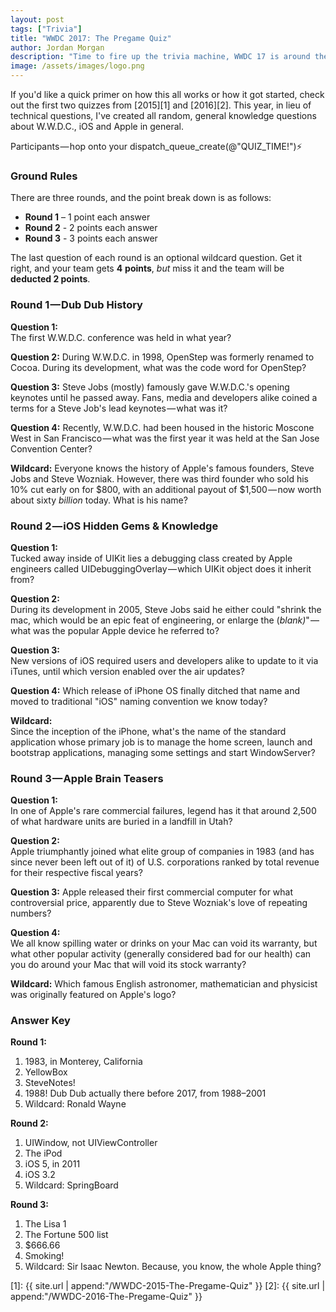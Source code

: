 ```yaml
---
layout: post
tags: ["Trivia"]
title: "WWDC 2017: The Pregame Quiz"
author: Jordan Morgan
description: "Time to fire up the trivia machine, WWDC 17 is around the corner. What better time to test your wit against some Apple history?"
image: /assets/images/logo.png
---
```

If you'd like a quick primer on how this all works or how it got started, check out the first two quizzes from [2015][1] and [2016][2]. This year, in lieu of technical questions, I've created all random, general knowledge questions about W.W.D.C., iOS and Apple in general.

Participants — hop onto your dispatch_queue_create(@"QUIZ_TIME!")⚡️

### Ground Rules

There are three rounds, and the point break down is as follows:

* **Round 1** – 1 point each answer
* **Round 2** - 2 points each answer
* **Round 3** - 3 points each answer

The last question of each round is an optional wildcard question. Get it right, and your team gets **4** **points**, _but_ miss it and the team will be **deducted 2 points**.

### Round 1 — Dub Dub History

**Question 1:**  
The first W.W.D.C. conference was held in what year?

**Question 2:**
During W.W.D.C. in 1998, OpenStep was formerly renamed to Cocoa. During its development, what was the code word for OpenStep?

**Question 3:**
Steve Jobs (mostly) famously gave W.W.D.C.'s opening keynotes until he passed away. Fans, media and developers alike coined a terms for a Steve Job's lead keynotes — what was it?

**Question 4:**
Recently, W.W.D.C. had been housed in the historic Moscone West in San Francisco — what was the first year it was held at the San Jose Convention Center?

**Wildcard:**
Everyone knows the history of Apple's famous founders, Steve Jobs and Steve Wozniak. However, there was third founder who sold his 10% cut early on for $800, with an additional payout of $1,500 — now worth about sixty _billion_ today. What is his name?

### Round 2 — iOS Hidden Gems & Knowledge

**Question 1:**  
Tucked away inside of UIKit lies a debugging class created by Apple engineers called UIDebuggingOverlay — which UIKit object does it inherit from?

**Question 2:**  
During its development in 2005, Steve Jobs said he either could "shrink the mac, which would be an epic feat of engineering, or enlarge the (_blank)_" — what was the popular Apple device he referred to?

**Question 3:**  
New versions of iOS required users and developers alike to update to it via iTunes, until which version enabled over the air updates?

**Question 4:**
Which release of iPhone OS finally ditched that name and moved to traditional "iOS" naming convention we know today?

**Wildcard:**  
Since the inception of the iPhone, what's the name of the standard application whose primary job is to manage the home screen, launch and bootstrap applications, managing some settings and start WindowServer?

### Round 3 — Apple Brain Teasers

**Question 1:**  
In one of Apple's rare commercial failures, legend has it that around 2,500 of what hardware units are buried in a landfill in Utah?

**Question 2:**  
Apple triumphantly joined what elite group of companies in 1983 (and has since never been left out of it) of U.S. corporations ranked by total revenue for their respective fiscal years?

**Question 3:**
Apple released their first commercial computer for what controversial price, apparently due to Steve Wozniak's love of repeating numbers?

**Question 4:**  
We all know spilling water or drinks on your Mac can void its warranty, but what other popular activity (generally considered bad for our health) can you do around your Mac that will void its stock warranty?

**Wildcard:**
Which famous English astronomer, mathematician and physicist was originally featured on Apple's logo?

### Answer Key

<b>Round 1:</b>
1. 1983, in Monterey, California
2. YellowBox
3. SteveNotes!
4. 1988! Dub Dub actually there before 2017, from 1988–2001
5. Wildcard: Ronald Wayne

<b>Round 2:</b>
1. UIWindow, not UIViewController
2. The iPod
3. iOS 5, in 2011
4. iOS 3.2
5. Wildcard: SpringBoard

<b>Round 3:</b>
1. The Lisa 1
2. The Fortune 500 list
3. $666.66
4. Smoking!
5. Wildcard: Sir Isaac Newton. Because, you know, the whole Apple thing?

[1]: {{ site.url | append:"/WWDC-2015-The-Pregame-Quiz" }}
[2]: {{ site.url | append:"/WWDC-2016-The-Pregame-Quiz" }}

